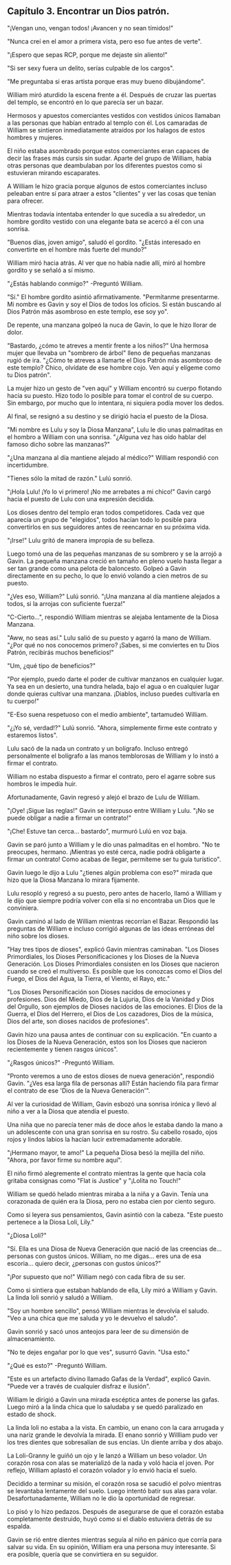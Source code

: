 
## Capítulo 3. Encontrar un Dios patrón.


"¡Vengan uno, vengan todos! ¡Avancen y no sean tímidos!"

"Nunca creí en el amor a primera vista, pero eso fue antes de verte".

"¡Espero que sepas RCP, porque me dejaste sin aliento!"

"Si ser sexy fuera un delito, serías culpable de los cargos".

"Me preguntaba si eras artista porque eras muy bueno dibujándome".

William miró aturdido la escena frente a él. Después de cruzar las puertas del templo, se encontró en lo que parecía ser un bazar.

Hermosos y apuestos comerciantes vestidos con vestidos únicos llamaban a las personas que habían entrado al templo con él. Los camaradas de William se sintieron inmediatamente atraídos por los halagos de estos hombres y mujeres.

El niño estaba asombrado porque estos comerciantes eran capaces de decir las frases más cursis sin sudar. Aparte del grupo de William, había otras personas que deambulaban por los diferentes puestos como si estuvieran mirando escaparates.

A William le hizo gracia porque algunos de estos comerciantes incluso peleaban entre sí para atraer a estos "clientes" y ver las cosas que tenían para ofrecer.

Mientras todavía intentaba entender lo que sucedía a su alrededor, un hombre gordito vestido con una elegante bata se acercó a él con una sonrisa.

"Buenos días, joven amigo", saludó el gordito. "¿Estás interesado en convertirte en el hombre más fuerte del mundo?"

William miró hacia atrás. Al ver que no había nadie allí, miró al hombre gordito y se señaló a sí mismo.

"¿Estás hablando conmigo?" -Preguntó William.

"Sí." El hombre gordito asintió afirmativamente. "Permítanme presentarme. Mi nombre es Gavin y soy el Dios de todos los oficios. Si están buscando al Dios Patrón más asombroso en este templo, ese soy yo".

De repente, una manzana golpeó la nuca de Gavin, lo que le hizo llorar de dolor.

"Bastardo, ¿cómo te atreves a mentir frente a los niños?" Una hermosa mujer que llevaba un "sombrero de árbol" lleno de pequeñas manzanas rugió de ira. "¿Cómo te atreves a llamarte el Dios Patrón más asombroso de este templo? Chico, olvídate de ese hombre cojo. Ven aquí y elígeme como tu Dios patrón".

La mujer hizo un gesto de "ven aquí" y William encontró su cuerpo flotando hacia su puesto. Hizo todo lo posible para tomar el control de su cuerpo. Sin embargo, por mucho que lo intentara, ni siquiera podía mover los dedos.

Al final, se resignó a su destino y se dirigió hacia el puesto de la Diosa.

"Mi nombre es Lulu y soy la Diosa Manzana", Lulu le dio unas palmaditas en el hombro a William con una sonrisa. "¿Alguna vez has oído hablar del famoso dicho sobre las manzanas?"

"¿Una manzana al día mantiene alejado al médico?" William respondió con incertidumbre.

"Tienes sólo la mitad de razón." Lulú sonrió.

"¡Hola Lulu! ¡Yo lo vi primero! ¡No me arrebates a mi chico!" Gavin cargó hacia el puesto de Lulu con una expresión decidida.

Los dioses dentro del templo eran todos competidores. Cada vez que aparecía un grupo de "elegidos", todos hacían todo lo posible para convertirlos en sus seguidores antes de reencarnar en su próxima vida.

"¡Irse!" Lulu gritó de manera impropia de su belleza.

Luego tomó una de las pequeñas manzanas de su sombrero y se la arrojó a Gavin. La pequeña manzana creció en tamaño en pleno vuelo hasta llegar a ser tan grande como una pelota de baloncesto. Golpeó a Gavin directamente en su pecho, lo que lo envió volando a cien metros de su puesto.

"¿Ves eso, William?" Lulú sonrió. "¡Una manzana al día mantiene alejados a todos, si la arrojas con suficiente fuerza!"

"C-Cierto...", respondió William mientras se alejaba lentamente de la Diosa Manzana.

"Aww, no seas así." Lulu salió de su puesto y agarró la mano de William. "¿Por qué no nos conocemos primero? ¡Sabes, si me conviertes en tu Dios Patrón, recibirás muchos beneficios!"

"Um, ¿qué tipo de beneficios?"

"Por ejemplo, puedo darte el poder de cultivar manzanos en cualquier lugar. Ya sea en un desierto, una tundra helada, bajo el agua o en cualquier lugar donde quieras cultivar una manzana. ¡Diablos, incluso puedes cultivarla en tu cuerpo!"

"E-Eso suena respetuoso con el medio ambiente", tartamudeó William.

"¿¡Yo sé, verdad!?" Lulú sonrió. "Ahora, simplemente firme este contrato y estaremos listos".

Lulu sacó de la nada un contrato y un bolígrafo. Incluso entregó personalmente el bolígrafo a las manos temblorosas de William y lo instó a firmar el contrato.

William no estaba dispuesto a firmar el contrato, pero el agarre sobre sus hombros le impedía huir.

Afortunadamente, Gavin regresó y alejó el brazo de Lulu de William.

"¡Oye! ¡Sigue las reglas!" Gavin se interpuso entre William y Lulu. "¡No se puede obligar a nadie a firmar un contrato!"

"¡Che! Estuve tan cerca... bastardo", murmuró Lulú en voz baja.

Gavin se paró junto a William y le dio unas palmaditas en el hombro. "No te preocupes, hermano. ¡Mientras yo esté cerca, nadie podrá obligarte a firmar un contrato! Como acabas de llegar, permíteme ser tu guía turístico".

Gavin luego le dijo a Lulu "¿tienes algún problema con eso?" mirada que hizo que la Diosa Manzana lo mirara fijamente.

Lulu resopló y regresó a su puesto, pero antes de hacerlo, llamó a William y le dijo que siempre podría volver con ella si no encontraba un Dios que le conviniera.

Gavin caminó al lado de William mientras recorrían el Bazar. Respondió las preguntas de William e incluso corrigió algunas de las ideas erróneas del niño sobre los dioses.

"Hay tres tipos de dioses", explicó Gavin mientras caminaban. "Los Dioses Primordiales, los Dioses Personificaciones y los Dioses de la Nueva Generación. Los Dioses Primordiales consisten en los Dioses que nacieron cuando se creó el multiverso. Es posible que los conozcas como el Dios del Fuego, el Dios del Agua, la Tierra, el Viento, el Rayo, etc."

"Los Dioses Personificación son Dioses nacidos de emociones y profesiones. Dios del Miedo, Dios de la Lujuria, Dios de la Vanidad y Dios del Orgullo, son ejemplos de Dioses nacidos de las emociones. El Dios de la Guerra, el Dios del Herrero, el Dios de Los cazadores, Dios de la música, Dios del arte, son dioses nacidos de profesiones".

Gavin hizo una pausa antes de continuar con su explicación. "En cuanto a los Dioses de la Nueva Generación, estos son los Dioses que nacieron recientemente y tienen rasgos únicos".

"¿Rasgos únicos?" -Preguntó William.

"Pronto veremos a uno de estos dioses de nueva generación", respondió Gavin. "¿Ves esa larga fila de personas allí? Están haciendo fila para firmar el contrato de ese 'Dios de la Nueva Generación'".

Al ver la curiosidad de William, Gavin esbozó una sonrisa irónica y llevó al niño a ver a la Diosa que atendía el puesto.

Una niña que no parecía tener más de doce años le estaba dando la mano a un adolescente con una gran sonrisa en su rostro. Su cabello rosado, ojos rojos y lindos labios la hacían lucir extremadamente adorable.

"¡Hermano mayor, te amo!" La pequeña Diosa besó la mejilla del niño. "Ahora, por favor firme su nombre aquí".

El niño firmó alegremente el contrato mientras la gente que hacía cola gritaba consignas como "Flat is Justice" y "¡Lolita no Touch!"

William se quedó helado mientras miraba a la niña y a Gavin. Tenía una corazonada de quién era la Diosa, pero no estaba cien por ciento seguro.

Como si leyera sus pensamientos, Gavin asintió con la cabeza. "Este puesto pertenece a la Diosa Loli, Lily."

"¿Diosa Loli?"

"Sí. Ella es una Diosa de Nueva Generación que nació de las creencias de... personas con gustos únicos. William, no me digas... eres una de esa escoria... quiero decir, ¿personas con gustos únicos?"

"¡Por supuesto que no!" William negó con cada fibra de su ser.

Como si sintiera que estaban hablando de ella, Lily miró a William y Gavin. La linda loli sonrió y saludó a William.

"Soy un hombre sencillo", pensó William mientras le devolvía el saludo. "Veo a una chica que me saluda y yo le devuelvo el saludo".

Gavin sonrió y sacó unos anteojos para leer de su dimensión de almacenamiento.

"No te dejes engañar por lo que ves", susurró Gavin. "Usa esto."

"¿Qué es esto?" -Preguntó William.

"Este es un artefacto divino llamado Gafas de la Verdad", explicó Gavin. "Puede ver a través de cualquier disfraz e ilusión".

William le dirigió a Gavin una mirada escéptica antes de ponerse las gafas. Luego miró a la linda chica que lo saludaba y se quedó paralizado en estado de shock.

La linda loli no estaba a la vista. En cambio, un enano con la cara arrugada y una nariz grande le devolvía la mirada. El enano sonrió y Willliam pudo ver los tres dientes que sobresalían de sus encías. Un diente arriba y dos abajo.

La Loli-Granny le guiñó un ojo y le lanzó a William un beso volador. Un corazón rosa con alas se materializó de la nada y voló hacia el joven. Por reflejo, William aplastó el corazón volador y lo envió hacia el suelo.

Decidido a terminar su misión, el corazón rosa se sacudió el polvo mientras se levantaba lentamente del suelo. Luego intentó batir sus alas para volar. Desafortunadamente, William no le dio la oportunidad de regresar.

Lo pisó y lo hizo pedazos. Después de asegurarse de que el corazón estaba completamente destruido, huyó como si el diablo estuviera detrás de su espalda.

Gavin se rió entre dientes mientras seguía al niño en pánico que corría para salvar su vida. En su opinión, William era una persona muy interesante. Si era posible, quería que se convirtiera en su seguidor.